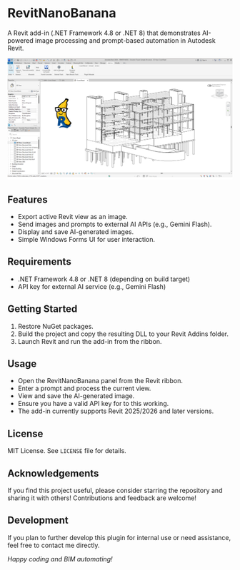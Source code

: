 # RevitNanoBanana

A Revit add-in (.NET Framework 4.8 or .NET 8) that demonstrates AI-powered image processing and prompt-based automation in Autodesk Revit.

![Nano Banana Logo](/img.png)

## Features

- Export active Revit view as an image.
- Send images and prompts to external AI APIs (e.g., Gemini Flash).
- Display and save AI-generated images.
- Simple Windows Forms UI for user interaction.

## Requirements

- .NET Framework 4.8 or .NET 8 (depending on build target)
- API key for external AI service (e.g., Gemini Flash)

## Getting Started

1. Restore NuGet packages.
2. Build the project and copy the resulting DLL to your Revit Addins folder.
3. Launch Revit and run the add-in from the ribbon.

## Usage

- Open the RevitNanoBanana panel from the Revit ribbon.
- Enter a prompt and process the current view.
- View and save the AI-generated image.
- Ensure you have a valid API key for to this working.
- The add-in currently supports Revit 2025/2026 and later versions.

## License
MIT License. See `LICENSE` file for details.

## Acknowledgements
If you find this project useful, please consider starring the repository and sharing it with others!
Contributions and feedback are welcome!

## Development
If you plan to further develop this plugin for internal use or need assistance, feel free to contact me directly.


*Happy coding and BIM automating!*
